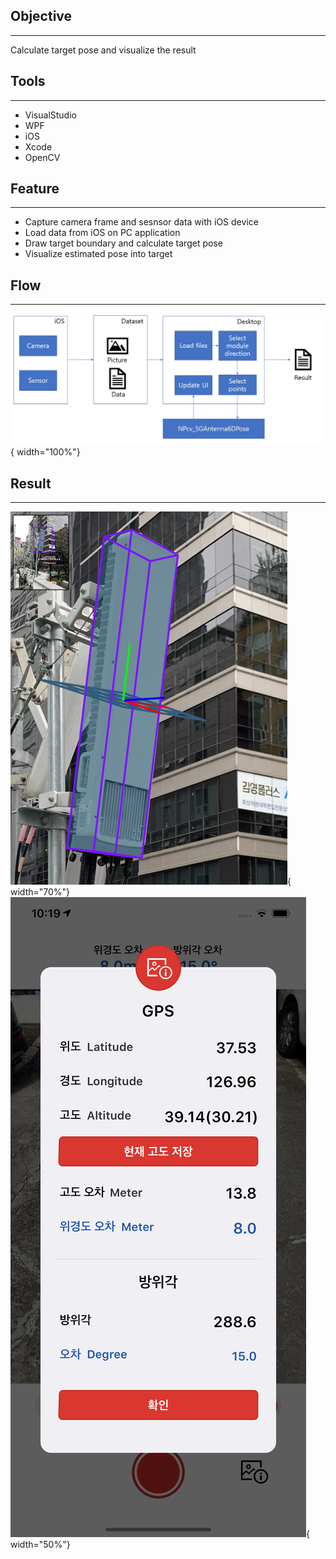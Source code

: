 ## Objective
---
Calculate target pose and visualize the result

## Tools
---
- VisualStudio
- WPF
- iOS
- Xcode
- OpenCV

## Feature
---
- Capture camera frame and sesnsor data with iOS device
- Load data from iOS on PC application
- Draw target boundary and calculate target pose
- Visualize estimated pose into target

## Flow
---
![Flow](../imgs/pose/flow.PNG){ width="100%"}

## Result
---
![Antenna test](../imgs/pose/pose.png){ width="70%"}
![iOS](../imgs/pose/IMG_0106.PNG){ width="50%"}
